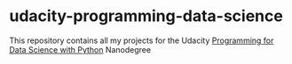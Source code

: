 # udacity-programming-data-science
This repository contains all my projects for the Udacity [Programming for Data Science with Python](https://www.udacity.com/enrollment/nd104) Nanodegree
